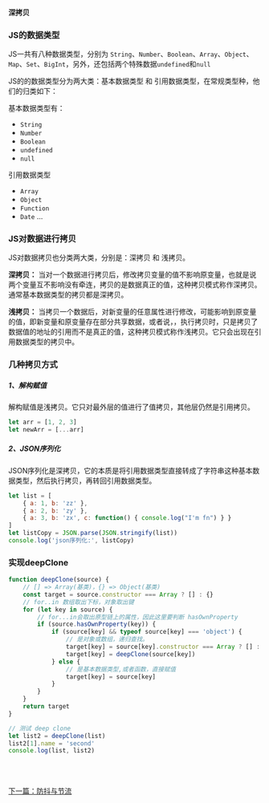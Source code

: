 #### 深拷贝

### JS的数据类型
JS一共有八种数据类型，分别为 `String`、`Number`、`Boolean`、`Array`、`Object`、`Map`、`Set`、`BigInt`，另外，还包括两个特殊数据`undefined`和`null`

JS的的数据类型分为两大类：基本数据类型 和 引用数据类型，在常规类型种，他们的归类如下：

基本数据类型有：
- `String`
- `Number`
- `Boolean`
- `undefined`
- `null`

引用数据类型
- `Array`
- `Object`
- `Function`
- `Date`
...


### JS对数据进行拷贝

JS对数据拷贝也分类两大类，分别是：深拷贝 和 浅拷贝。

**深拷贝：** 当对一个数据进行拷贝后，修改拷贝变量的值不影响原变量，也就是说两个变量互不影响没有牵连，拷贝的是数据真正的值，这种拷贝模式称作深拷贝。通常基本数据类型的拷贝都是深拷贝。

**浅拷贝：** 当拷贝一个数据后，对新变量的任意属性进行修改，可能影响到原变量的值，即新变量和原变量存在部分共享数据，或者说，，执行拷贝时，只是拷贝了数据值的地址的引用而不是真正的值，这种拷贝模式称作浅拷贝。它只会出现在引用数据类型的拷贝中。


### 几种拷贝方式

##### 1、解构赋值
解构赋值是浅拷贝。它只对最外层的值进行了值拷贝，其他层仍然是引用拷贝。
```javascript
let arr = [1, 2, 3]
let newArr = [...arr]
```

##### 2、JSON序列化
JSON序列化是深拷贝，它的本质是将引用数据类型直接转成了字符串这种基本数据类型，然后执行拷贝，再转回引用数据类型。
```javascript
let list = [
    { a: 1, b: 'zz' },
    { a: 2, b: 'zy' },
    { a: 3, b: 'zx', c: function() { console.log("I'm fn") } }
]
let listCopy = JSON.parse(JSON.stringify(list))
console.log('json序列化:', listCopy)
```


### 实现deepClone
```js
function deepClone(source) {
    // [] => Array(基类)，{} => Object(基类)
    const target = source.constructor === Array ? [] : {}
    // for..in 数组取出下标，对象取出键
    for (let key in source) {
        // for...in会取出原型链上的属性，因此这里要判断 hasOwnProperty
        if (source.hasOwnProperty(key)) {
            if (source[key] && typeof source[key] === 'object') {
                // 是对象或数组，递归查找。
                target[key] = source[key].constructor === Array ? [] : {}  // 维护层代码，起解释性作用
                target[key] = deepClone(source[key])
            } else {
                // 是基本数据类型,或者函数，直接赋值
                target[key] = source[key]
            }
        }
    }
    return target
}

// 测试 deep clone
let list2 = deepClone(list)
list2[1].name = 'second'
console.log(list, list2)
```

<br>
<br>

[下一篇：防抖与节流](/JS_basic/防抖与节流)
